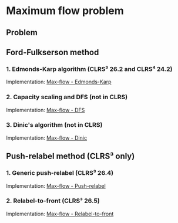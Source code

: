 # Maximum flow problem 

## Problem


## Ford-Fulkserson method

### 1. Edmonds-Karp algorithm (CLRS³ 26.2 and CLRS⁴ 24.2)

Implementation: [Max-flow - Edmonds-Karp](https://github.com/pl3onasm/AADS/blob/main/algorithms/graphs/max-flow/maxflow-1.c)

### 2. Capacity scaling and DFS (not in CLRS)

Implementation: [Max-flow - DFS](https://github.com/pl3onasm/AADS/blob/main/algorithms/graphs/max-flow/maxflow-2.c)

### 3. Dinic's algorithm (not in CLRS)

Implementation: [Max-flow - Dinic](https://github.com/pl3onasm/AADS/blob/main/algorithms/graphs/max-flow/maxflow-3.c)

## Push-relabel method (CLRS³ only)

### 1. Generic push-relabel (CLRS³ 26.4)

Implementation: [Max-flow - Push-relabel](https://github.com/pl3onasm/AADS/blob/main/algorithms/graphs/max-flow/maxflow-4.c)

### 2. Relabel-to-front (CLRS³ 26.5)

Implementation: [Max-flow - Relabel-to-front](https://github.com/pl3onasm/AADS/blob/main/algorithms/graphs/max-flow/maxflow-5.c)
